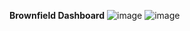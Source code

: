 **Brownfield Dashboard**
![image](https://user-images.githubusercontent.com/100986105/185742993-bb8a5495-d07b-4d1b-acf5-cdeed5c9e062.png)
![image](https://user-images.githubusercontent.com/100986105/185743019-ec8b605b-b8a2-4cf7-bc59-7be4d0bb7e85.png)
